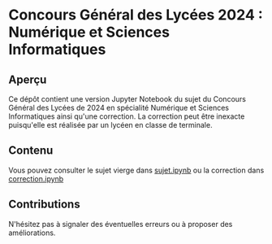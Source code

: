 # Concours Général des Lycées 2024 : Numérique et Sciences Informatiques

## Aperçu

Ce dépôt contient une version Jupyter Notebook du sujet du Concours Général des Lycées de 2024 en spécialité Numérique et Sciences Informatiques ainsi qu'une correction. La correction peut être inexacte puisqu'elle est réalisée par un lycéen en classe de terminale.

## Contenu

Vous pouvez consulter le sujet vierge dans [sujet.ipynb](/sujet.ipynb) ou la correction dans [correction.ipynb](/correction.ipynb)

## Contributions

N'hésitez pas à signaler des éventuelles erreurs ou à proposer des améliorations.
